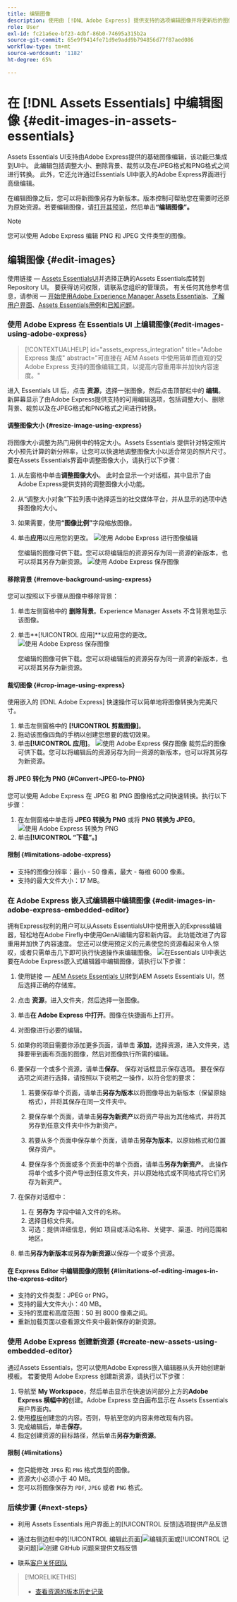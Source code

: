 ```yaml
---
title: 编辑图像
description: 使用由 [!DNL Adobe Express] 提供支持的选项编辑图像并将更新后的图像另存为版本。
role: User
exl-id: fc21a6ee-bf23-4dbf-86b0-74695a315b2a
source-git-commit: 65e9f9414fe71d9e9add9b794856d77f87aed086
workflow-type: tm+mt
source-wordcount: '1182'
ht-degree: 65%

---
```


# 在 [!DNL Assets Essentials] 中编辑图像 {#edit-images-in-assets-essentials}

Assets Essentials UI支持由Adobe Express提供的基础图像编辑，该功能已集成到UI中。 此编辑包括调整大小、删除背景、裁剪以及在JPEG格式和PNG格式之间进行转换。 此外，它还允许通过Essentials UI中嵌入的Adobe Express界面进行高级编辑。

在编辑图像之后，您可以将新图像另存为新版本。版本控制可帮助您在需要时还原为原始资源。若要编辑图像，请[打开其预览](https://experienceleague.adobe.com/zh-hans/docs/experience-manager-assets-essentials/help/navigate-view#preview-assets)，然后单击&#x200B;**“编辑图像”。**

>[!NOTE]
>
>您可以使用 Adobe Express 编辑 PNG 和 JPEG 文件类型的图像。

<!--The editing actions that are available are Spot healing, Crop and straighten, Resize image, and Adjust image.-->

## 编辑图像 {#edit-images}

使用链接 — [Assets EssentialsUI](https://experience.adobe.com/#/assets)并选择正确的Assets Essentials库转到Repository UI。 要获得访问权限，请联系您组织的管理员。
有关任何其他参考信息，请参阅 — [开始使用Adobe Experience Manager Assets Essentials](https://experienceleague.adobe.com/zh-hans/docs/experience-manager-assets-essentials/help/get-started)、[了解用户界面](https://experienceleague.adobe.com/zh-hans/docs/experience-manager-assets-essentials/help/navigate-view)、[Assets Essentials用例](https://experienceleague.adobe.com/zh-hans/docs/experience-manager-assets-essentials/help/get-started#use-cases)和[已知问题](https://experienceleague.adobe.com/zh-hans/docs/experience-manager-assets-essentials/help/release-notes)。

### 使用 Adobe Express 在 Essentials UI 上编辑图像{#edit-images-using-adobe-express}

>[!CONTEXTUALHELP]
>id="assets_express_integration"
>title="Adobe Express 集成"
>abstract="可直接在 AEM Assets 中使用简单而直观的受 Adobe Express 支持的图像编辑工具，以提高内容重用率并加快内容速度。"

进入 Essentials UI 后，点击 **资源**，选择一张图像，然后点击顶部栏中的 **编辑**。新屏幕显示了由Adobe Express提供支持的可用编辑选项，包括调整大小、删除背景、裁剪以及在JPEG格式和PNG格式之间进行转换。

#### 调整图像大小 {#resize-image-using-express}

将图像大小调整为热门用例中的特定大小。Assets Essentials 提供针对特定照片大小预先计算的新分辨率，让您可以快速地调整图像大小以适合常见的照片尺寸。要在Assets Essentials界面中调整图像大小，请执行以下步骤：

1. 从左窗格中单击&#x200B;**调整图像大小**。 此时会显示一个对话框，其中显示了由Adobe Express提供支持的调整图像大小功能。
2. 从“调整大小对象”下拉列表中选择适当的社交媒体平台，并从显示的选项中选择图像的大小。
3. 如果需要，使用&#x200B;**“图像比例”**&#x200B;字段缩放图像。
4. 单击&#x200B;**应用**以应用您的更改。
   ![使用 Adobe Express 进行图像编辑](/help/using/assets/adobe-express-resize-image.png)

   您编辑的图像可供下载。您可以将编辑后的资源另存为同一资源的新版本，也可以将其另存为新资源。
   ![使用 Adobe Express 保存图像](/help/using/assets/adobe-express-resize-save.png)

#### 移除背景 {#remove-background-using-express}

您可以按照以下步骤从图像中移除背景：

1. 单击左侧窗格中的 **删除背景**。Experience Manager Assets 不含背景地显示该图像。
2. 单击&#x200B;**[!UICONTROL 应用]**以应用您的更改。
   ![使用 Adobe Express 保存图像](/help/using/assets/adobe-express-remove-background.png)

   您编辑的图像可供下载。您可以将编辑后的资源另存为同一资源的新版本，也可以将其另存为新资源。

#### 裁切图像 {#crop-image-using-express}

使用嵌入的 [!DNL Adobe Express] 快速操作可以简单地将图像转换为完美尺寸。

1. 单击左侧窗格中的 **[!UICONTROL 剪裁图像]**。
2. 拖动该图像四角的手柄以创建您想要的裁切效果。
3. 单击&#x200B;**[!UICONTROL 应用]**。
   ![使用 Adobe Express 保存图像](/help/using/assets/adobe-express-crop-image.png)
裁剪后的图像可供下载。您可以将编辑后的资源另存为同一资源的新版本，也可以将其另存为新资源。

#### 将 JPEG 转化为 PNG {#Convert-JPEG-to-PNG}

您可以使用 Adobe Express 在 JPEG 和 PNG 图像格式之间快速转换。执行以下步骤：

1. 在左侧窗格中单击将 **JPEG 转换为 PNG** 或将 **PNG 转换为 JPEG**。
   ![使用 Adobe Express 转换为 PNG](/help/using/assets/adobe-express-convert-image.png)
2. 单击&#x200B;**[!UICONTROL “下载”。]**

#### 限制 {#limitations-adobe-express}

* 支持的图像分辨率：最小 - 50 像素，最大 - 每维 6000 像素。
* 支持的最大文件大小：17 MB。

### 在 Adobe Express 嵌入式编辑器中编辑图像 {#edit-images-in-adobe-express-embedded-editor}

拥有Express权利的用户可以从Assets EssentialsUI中使用嵌入的Express编辑器，轻松地在Adobe Firefly中使用GenAI编辑内容和新内容。 此功能改进了内容重用并加快了内容速度。 您还可以使用预定义的元素使您的资源看起来令人惊叹，或者只需单击几下即可执行快速操作来编辑图像。
![在Essentials UI中表达](/help/using/assets/express-in-essentials-ui.jpg)
要在Adobe Express嵌入式编辑器中编辑图像，请执行以下步骤：

1. 使用链接 — [AEM Assets Essentials UI](https://experience.adobe.com/#/assets)转到AEM Assets Essentials UI，然后选择正确的存储库。
1. 点击 **资源**，进入文件夹，然后选择一张图像。
1. 单击&#x200B;**在 Adobe Express 中打开**。图像在快捷画布上打开。
1. 对图像进行必要的编辑。
1. 如果你的项目需要你添加更多页面，请单击 **添加**，选择资源，进入文件夹，选择要带到画布页面的图像，然后对图像执行所需的编辑。
1. 要保存一个或多个资源，请单击&#x200B;**保存**。 保存对话框显示保存选项。 要在保存选项之间进行选择，请按照以下说明之一操作，以符合您的要求：
   1. 若要保存单个页面，请单击&#x200B;**另存为版本**&#x200B;以将图像导出为新版本（保留原始格式），并将其保存在同一文件夹中。

   1. 要保存单个页面，请单击&#x200B;**另存为新资产**&#x200B;以将资产导出为其他格式，并将其另存到任意文件夹中作为新资产。

   1. 若要从多个页面中保存单个页面，请单击&#x200B;**另存为版本**，以原始格式和位置保存资产。

   1. 要保存多个页面或多个页面中的单个页面，请单击&#x200B;**另存为新资产**。 此操作将单个或多个资产导出到任意文件夹，并以原始格式或不同格式将它们另存为新资产。

1. 在保存对话框中：
   1. 在 **另存为** 字段中输入文件的名称。
   1. 选择目标文件夹。
   1. 可选：提供详细信息，例如 项目或活动名称、关键字、渠道、时间范围和地区。
1. 单击&#x200B;**另存为新版本**&#x200B;或&#x200B;**另存为新资源**&#x200B;以保存一个或多个资源。

#### 在 Express Editor 中编辑图像的限制 {#limitations-of-editing-images-in-the-express-editor}

* 支持的文件类型：JPEG or PNG。
* 支持的最大文件大小：40 MB。
* 支持的宽度和高度范围：50 到 8000 像素之间。
* 重新加载页面以查看源文件夹中最新保存的新资源。

### 使用 Adobe Express 创建新资源 {#create-new-assets-using-embedded-editor}

通过Assets Essentials，您可以使用Adobe Express嵌入编辑器从头开始创建新模板。 若要使用 Adobe Express 创建新资源，请执行以下步骤：

1. 导航至 **My Workspace**，然后单击显示在快速访问部分上方的&#x200B;**Adobe Express 横幅中的**&#x200B;创建。Adobe Express 空白画布显示在 Assets Essentials 用户界面内。
1. 使用[模板](https://helpx.adobe.com/cn/express/using/work-with-templates.html)创建您的内容。否则，导航至您的内容来修改现有内容。
1. 完成编辑后，单击&#x200B;**保存**。
1. 指定创建资源的目标路径，然后单击&#x200B;**另存为新资源**。

#### 限制 {#limitations}

* 您只能修改 `JPEG` 和 `PNG` 格式类型的图像。
* 资源大小必须小于 40 MB。
* 您可以将图像保存为 `PDF`, `JPEG` 或者 `PNG` 格式。

<!--
## Edit images using [!DNL Adobe Photoshop Express] {#edit-using-photoshop-express}

<!--
After editing an image, you can save the new image as a new version. Versioning helps you to revert to the original asset later, if needed. To edit an image, [open its preview](/help/using/navigate-view.md#preview-assets) and click **[!UICONTROL Edit Image]** ![edit icon](assets/do-not-localize/edit-icon.png) from the rail on the right.

![Options to edit an image](assets/edit-image2.png)

*Figure: The options to edit images are powered by [!DNL Adobe Photoshop Express].*
-->
<!--
### Spot heal images {#spot-heal-images-using-photoshop-express}

If there are minor spots or small objects on an image, you can edit and remove the spots using the spot healing feature provided by Adobe Photoshop.

The brush samples the retouched area and makes the repaired pixels blend seamlessly into the rest of the image. Use a brush size that is only slightly larger than the spot you want to fix.

![Spot healing edit option](assets/edit-spot-healing.png)

<!-- 
TBD: See if we should give backlinks to PS docs for these concepts.
For more information about how Spot Healing works in Photoshop, see [retouching and repairing photos](https://helpx.adobe.com/photoshop/using/retouching-repairing-images.html). 
-->
<!--
### Crop and straighten images {#crop-straighten-images-using-photoshop-express}

Using the crop and straighten option that you can do basic cropping, rotate image, flip it horizontally or vertically, and crop it to dimensions suitable for popular social media websites.

To save your edits, click **[!UICONTROL Crop Image]**. After editing, you can save the new image as a version.

![Option to crop and straighten](assets/edit-crop-straighten.png)

Many default options let you crop your image to the best proportions that fit various social media profiles and posts.

### Resize image {#resize-image-using-photoshop-express}

You can view the common photo sizes in centimeters or inches to know the dimensions. By default, the resizing method retains the aspect ratio. To manually override the aspect ratio, click ![](assets/do-not-localize/lock-closed-icon.png).

Enter the dimensions and click **[!UICONTROL Resize Image]** to resize the image. Before you save the changes as a version, you can either undo all the changes done before saving by clicking [!UICONTROL Undo] or you can change the specific step in the editing process by clicking [!UICONTROL Revert].

![Options when resizing an image](assets/resize-image.png)

### Adjust image {#adjust-image-using-photoshop-express}

[!DNL Assets Essentials] lets you adjust the color, tone, contrast, and more, with just a few clicks. Click **[!UICONTROL Adjust image]** in the edit window. The following options are available in the right sidebar:

* **Popular**: [!UICONTROL High Contrast & Detail], [!UICONTROL Desaturated Contrast], [!UICONTROL Aged Photo], [!UICONTROL B&W Soft], and [!UICONTROL B&W Sepia Tone].
* **Color**: [!UICONTROL Natural], [!UICONTROL Bright], [!UICONTROL High Contrast], [!UICONTROL High Contrast & Detail], [!UICONTROL Vivid], and [!UICONTROL Matte].
* **Creative**: [!UICONTROL Desaturated Contrast], [!UICONTROL Cool Light], [!UICONTROL Turquoise & Red], [!UICONTROL Soft Mist], [!UICONTROL Vintage Instant], [!UICONTROL Warm Contrast], [!UICONTROL Flat & Green], [!UICONTROL Red Lift Matte], [!UICONTROL Warm Shadows], and [!UICONTROL Aged Photo].
* **B&W**: [!UICONTROL B&W Landscape], [!UICONTROL B&W High Contrast], [!UICONTROL B&W Punch], [!UICONTROL B&W Low Contrast], [!UICONTROL B&W Flat], [!UICONTROL B&W Soft], [!UICONTROL B&W Infrared], [!UICONTROL B&W Selenium Tone], [!UICONTROL B&W Sepia Tone], and [!UICONTROL B&W Split Tone].
* **Vignetting**: [!UICONTROL None], [!UICONTROL Light], [!UICONTROL Medium], and [!UICONTROL Heavy].

![Adjust image by editing](assets/adjust-image.png)

<!--
TBD: Insert a video of the available social media options.
-->

### 后续步骤 {#next-steps}

* 利用 Assets Essentials 用户界面上的[!UICONTROL 反馈]选项提供产品反馈

* 通过右侧边栏中的[!UICONTROL 编辑此页面]![编辑页面](assets/do-not-localize/edit-page.png)或[!UICONTROL 记录问题]![创建 GitHub 问题](assets/do-not-localize/github-issue.png)来提供文档反馈

* 联系[客户关怀团队](https://experienceleague.adobe.com/?support-solution=General#support)

>[!MORELIKETHIS]
>
>* [查看资源的版本历史记录](/help/using/navigate-view.md)

